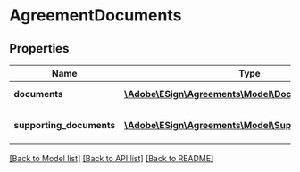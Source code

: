 # AgreementDocuments

## Properties
Name | Type | Description | Notes
------------ | ------------- | ------------- | -------------
**documents** | [**\Adobe\ESign\Agreements\Model\Document[]**](Document.md) | A list of documents | [optional] 
**supporting_documents** | [**\Adobe\ESign\Agreements\Model\SupportingDocument[]**](SupportingDocument.md) | A list of supporting documents | [optional] 

[[Back to Model list]](../README.md#documentation-for-models) [[Back to API list]](../README.md#documentation-for-api-endpoints) [[Back to README]](../README.md)


